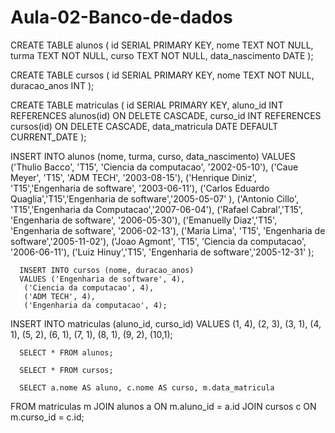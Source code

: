 # Aula-02-Banco-de-dados

CREATE TABLE alunos (
  id SERIAL PRIMARY KEY,
  nome TEXT NOT NULL,
  turma TEXT NOT NULL,
  curso TEXT NOT NULL,
  data_nascimento DATE
);

CREATE TABLE cursos (
  id SERIAL PRIMARY KEY,
  nome TEXT NOT NULL,
  duracao_anos INT
);

CREATE TABLE matriculas (
  id SERIAL PRIMARY KEY,
  aluno_id INT REFERENCES alunos(id) ON DELETE CASCADE,
  curso_id INT REFERENCES cursos(id) ON DELETE CASCADE,
  data_matricula DATE DEFAULT CURRENT_DATE
);

INSERT INTO alunos (nome, turma, curso, data_nascimento)
VALUES ('Thulio Bacco', 'T15', 'Ciencia da computacao', '2002-05-10'),
       ('Caue Meyer', 'T15', 'ADM TECH', '2003-08-15'),
       ('Henrique Diniz', 'T15','Engenharia de software', '2003-06-11'),
       ('Carlos Eduardo Quaglia','T15','Engenharia de software','2005-05-07' ),
       ('Antonio Cillo', 'T15','Engenharia da Computacao','2007-06-04'),
       ('Rafael Cabral','T15', 'Engenharia de software', '2006-05-30'),
       ('Emanuelly Diaz','T15', 'Engenharia de software', '2006-02-13'),
       ('Maria Lima', 'T15', 'Engenharia de software','2005-11-02'),
       ('Joao Agmont', 'T15', 'Ciencia da computacao', '2006-06-11'),
       ('Luiz Hinuy','T15', 'Engenharia de software','2005-12-31' );

      INSERT INTO cursos (nome, duracao_anos)
      VALUES ('Engenharia de software', 4),
       ('Ciencia da computacao', 4),
       ('ADM TECH', 4),
       ('Engenharia da computacao', 4);
       
INSERT INTO matriculas (aluno_id, curso_id)
VALUES (1, 4),
       (2, 3),
       (3, 1),
       (4, 1),
       (5, 2),
       (6, 1),
       (7, 1),
       (8, 1),
       (9, 2),
       (10,1);
      
      SELECT * FROM alunos;

      SELECT * FROM cursos;

      SELECT a.nome AS aluno, c.nome AS curso, m.data_matricula
FROM matriculas m
JOIN alunos a ON m.aluno_id = a.id
JOIN cursos c ON m.curso_id = c.id;
